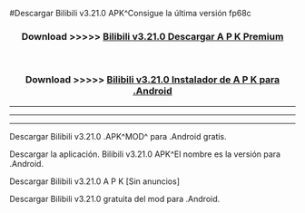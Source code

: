 #Descargar Bilibili v3.21.0 APK^Consigue la última versión fp68c



<div align="center">
<h3>Download >>>>> <a href="https://es-sites.web.app/?es= Bilibili v3.21.0">Bilibili v3.21.0 Descargar A P K Premium</a></h3><br>

<h3>Download >>>>> <a href="https://es-sites.web.app/?es= Bilibili v3.21.0">Bilibili v3.21.0 Instalador de A P K para .Android</a></h3>
</div>


----------------------------------------------------------

----------------------------------------------------------

----------------------------------------------------------

Descargar Bilibili v3.21.0 .APK^MOD^ para .Android gratis.

Descargar la aplicación. Bilibili v3.21.0 APK^El nombre es la versión para .Android.

Descargar Bilibili v3.21.0 A P K [Sin anuncios]

Descargar Bilibili v3.21.0 gratuita del mod para .Android.